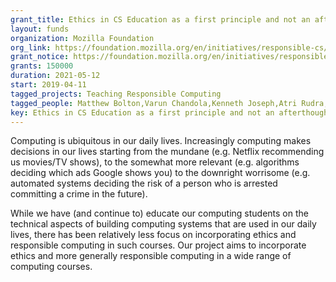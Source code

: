 ```yaml
---
grant_title: Ethics in CS Education as a first principle and not an afterthought
layout: funds
organization: Mozilla Foundation
org_link: https://foundation.mozilla.org/en/initiatives/responsible-cs/
grant_notice: https://foundation.mozilla.org/en/initiatives/responsible-cs/winners/
grants: 150000
duration: 2021-05-12
start: 2019-04-11
tagged_projects: Teaching Responsible Computing
tagged_people: Matthew Bolton,Varun Chandola,Kenneth Joseph,Atri Rudra,Mark Shepard,Jonathan Manes,Jesse Hartloff,Matthew Hertz,Steve Ko,Jennifer Winikus
key: Ethics in CS Education as a first principle and not an afterthought
---
```


Computing is ubiquitous in our daily lives. Increasingly computing makes decisions in our lives starting from the mundane (e.g. Netflix recommending  us movies/TV shows), to the somewhat more relevant (e.g. algorithms deciding which ads Google shows you) to the downright worrisome (e.g. automated systems deciding the risk of a person who is arrested committing a crime in the future). 

While we have (and continue to) educate our computing students on the  technical aspects of building computing systems that are used in our daily lives, there has been relatively less focus on incorporating ethics and responsible computing in such courses. Our project aims to incorporate ethics and more generally responsible computing in a wide range of computing courses.
